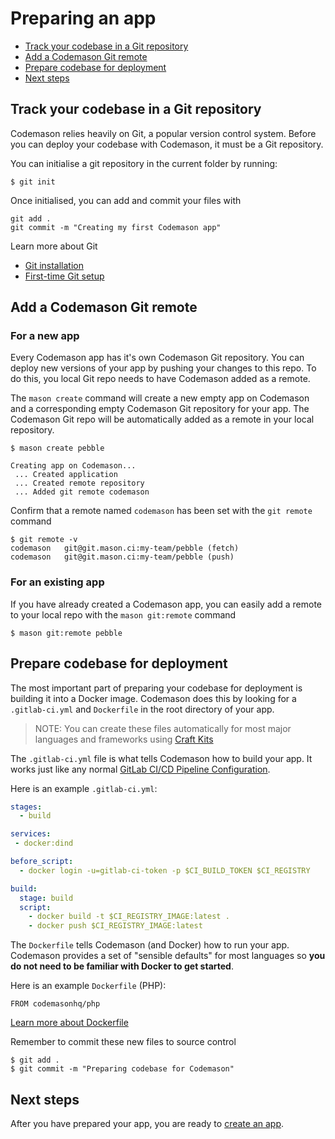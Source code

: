 # Preparing an app

- [Track your codebase in a Git repository](#git)
- [Add a Codemason Git remote](#remote)
- [Prepare codebase for deployment](#codebase)
- [Next steps](#next-steps)

<a name="git"></a>
## Track your codebase in a Git repository
Codemason relies heavily on Git, a popular version control system. Before you can deploy your codebase with Codemason, it must be a Git repository. 

You can initialise a git repository in the current folder by running:
```
$ git init
```

Once initialised, you can add and commit your files with 
```
git add .
git commit -m "Creating my first Codemason app"
```

Learn more about Git
* [Git installation](https://git-scm.com/book/en/v2/Getting-Started-Installing-Git)
* [First-time Git setup](https://git-scm.com/book/en/v2/Getting-Started-First-Time-Git-Setup)

<a name="remote"></a>
## Add a Codemason Git remote 

### For a new app
Every Codemason app has it's own Codemason Git repository. You can deploy new versions of your app by pushing your changes to this repo. To do this, you local Git repo needs to have Codemason added as a remote.

The `mason create` command will create a new empty app on Codemason and a corresponding empty Codemason Git repository for your app. The Codemason Git repo will be automatically added as a remote in your local repository.

```
$ mason create pebble

Creating app on Codemason...
 ... Created application
 ... Created remote repository
 ... Added git remote codemason
```

Confirm that a remote named `codemason` has been set with the `git remote` command
```
$ git remote -v
codemason	git@git.mason.ci:my-team/pebble (fetch)
codemason	git@git.mason.ci:my-team/pebble (push)
```

### For an existing app
If you have already created a Codemason app, you can easily add a remote to your local repo with the `mason git:remote` command
```
$ mason git:remote pebble
```

<a name="codebase"></a>
## Prepare codebase for deployment
The most important part of preparing your codebase for deployment is building it into a Docker image. Codemason does this by looking for a `.gitlab-ci.yml` and `Dockerfile` in the root directory of your app.

> NOTE: You can create these files automatically for most major languages and frameworks using [Craft Kits](/docs/{{version}}/craft-kits)

The `.gitlab-ci.yml` file is what tells Codemason how to build your app. It works just like any normal [GitLab CI/CD Pipeline Configuration](https://docs.gitlab.com/ee/ci/yaml/). 

Here is an example `.gitlab-ci.yml`:
```yaml
stages: 
  - build

services:
 - docker:dind

before_script:
  - docker login -u=gitlab-ci-token -p $CI_BUILD_TOKEN $CI_REGISTRY

build: 
  stage: build
  script: 
    - docker build -t $CI_REGISTRY_IMAGE:latest .
    - docker push $CI_REGISTRY_IMAGE:latest
```

The `Dockerfile` tells Codemason (and Docker) how to run your app. Codemason provides a set of "sensible defaults" for most languages so **you do not need to be familiar with Docker to get started**.

Here is an example `Dockerfile` (PHP): 
```docker
FROM codemasonhq/php
```

[Learn more about Dockerfile](https://docs.docker.com/engine/reference/builder/)

Remember to commit these new files to source control
```
$ git add .
$ git commit -m "Preparing codebase for Codemason"
```

<a name="next-steps"></a>
## Next steps
After you have prepared your app, you are ready to [create an app](/docs/{{version}}/creating-apps).